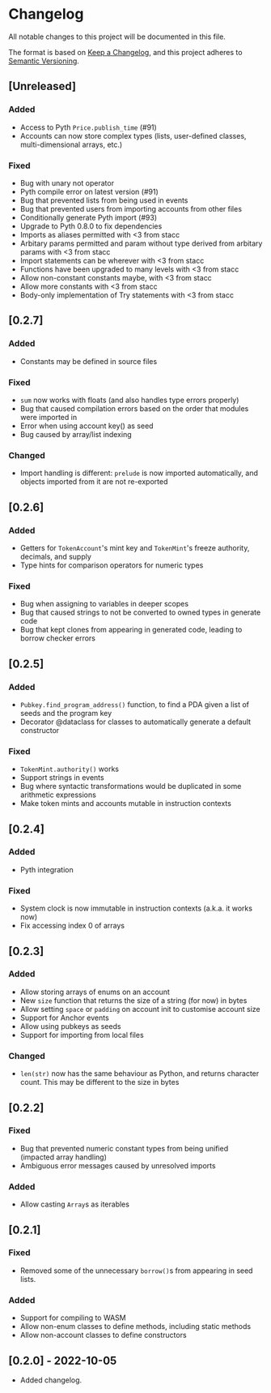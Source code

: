# Changelog

All notable changes to this project will be documented in this file.

The format is based on [Keep a Changelog](https://keepachangelog.com/en/1.0.0/),
and this project adheres to [Semantic Versioning](https://semver.org/spec/v2.0.0.html).

## [Unreleased]

### Added

- Access to Pyth `Price.publish_time` (#91)
- Accounts can now store complex types (lists, user-defined classes, multi-dimensional arrays, etc.)

### Fixed

- Bug with unary not operator
- Pyth compile error on latest version (#91)
- Bug that prevented lists from being used in events
- Bug that prevented users from importing accounts from other files
- Conditionally generate Pyth import (#93)
- Upgrade to Pyth 0.8.0 to fix dependencies
- Imports as aliases permitted with <3 from stacc
- Arbitary params permitted and param without type derived from arbitary params with <3 from stacc
- Import statements can be wherever with <3 from stacc
- Functions have been upgraded to many levels with <3 from stacc
- Allow non-constant constants maybe, with <3 from stacc
- Allow more constants with <3 from stacc
- Body-only implementation of Try statements with <3 from stacc
## [0.2.7]

### Added

- Constants may be defined in source files

### Fixed

- `sum` now works with floats (and also handles type errors properly)
- Bug that caused compilation errors based on the order that modules were imported in
- Error when using account key() as seed
- Bug caused by array/list indexing

### Changed

- Import handling is different: `prelude` is now imported automatically, and objects imported from it are not re-exported

## [0.2.6]

### Added

- Getters for `TokenAccount`'s mint key and `TokenMint`'s freeze authority, decimals, and supply
- Type hints for comparison operators for numeric types

### Fixed

- Bug when assigning to variables in deeper scopes
- Bug that caused strings to not be converted to owned types in generate code
- Bug that kept clones from appearing in generated code, leading to borrow checker errors

## [0.2.5]

### Added

- `Pubkey.find_program_address()` function, to find a PDA given a list of seeds and the program key
- Decorator @dataclass for classes to automatically generate a default constructor

### Fixed

- `TokenMint.authority()` works
- Support strings in events
- Bug where syntactic transformations would be duplicated in some arithmetic expressions
- Make token mints and accounts mutable in instruction contexts

## [0.2.4]

### Added

- Pyth integration

### Fixed

- System clock is now immutable in instruction contexts (a.k.a. it works now)
- Fix accessing index 0 of arrays

## [0.2.3]

### Added

- Allow storing arrays of enums on an account
- New `size` function that returns the size of a string (for now) in bytes
- Allow setting `space` or `padding` on account init to customise account size
- Support for Anchor events
- Allow using pubkeys as seeds
- Support for importing from local files

### Changed

- `len(str)` now has the same behaviour as Python, and returns character count. This may be different to the size in bytes

## [0.2.2]

### Fixed

- Bug that prevented numeric constant types from being unified (impacted array handling)
- Ambiguous error messages caused by unresolved imports

### Added

- Allow casting `Array`s as iterables

## [0.2.1]

### Fixed

- Removed some of the unnecessary `borrow()`s from appearing in seed lists.

### Added

- Support for compiling to WASM
- Allow non-enum classes to define methods, including static methods
- Allow non-account classes to define constructors

## [0.2.0] - 2022-10-05

- Added changelog.
